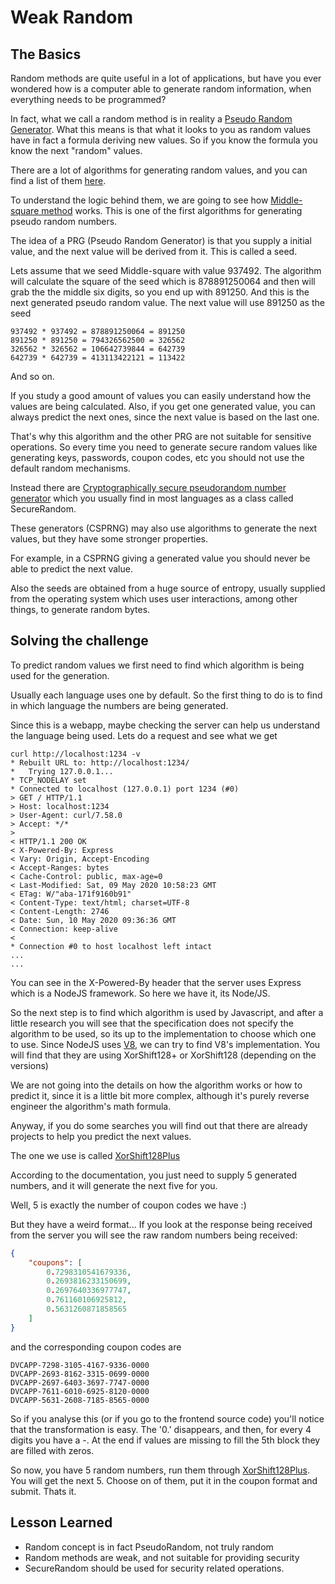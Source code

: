 # Weak Random

## The Basics

Random methods are quite useful in a lot of applications, but have you ever wondered how is a computer able to generate random information, when everything needs to be programmed?

In fact, what we call a random method is in reality a [Pseudo Random Generator](https://en.wikipedia.org/wiki/Pseudorandom_generator). What this means is that what it looks to you as random values have in fact a formula deriving new values. So if you know the formula you know the next "random" values.

There are a lot of algorithms for generating random values, and you can find a list of them [here](https://en.wikipedia.org/wiki/List_of_random_number_generators).

To understand the logic behind them, we are going to see how [Middle-square method](https://en.wikipedia.org/wiki/Middle-square_method) works. This is one of the first algorithms for generating pseudo random numbers.


The idea of a PRG (Pseudo Random Generator) is that you supply a initial value, and the next value will be derived from it. This is called a seed.

Lets assume that we seed Middle-square with value 937492. 
The algorithm will calculate the square of the seed which is 878891250064 and then will grab the the middle six digits, so you end up with 891250. And this is the next generated pseudo random value.
The next value will use 891250 as the seed


```
937492 * 937492 = 878891250064 = 891250
891250 * 891250 = 794326562500 = 326562
326562 * 326562 = 106642739844 = 642739
642739 * 642739 = 413113422121 = 113422
```

And so on.

If you study a good amount of values you can easily understand how the values are being calculated. 
Also, if you get one generated value, you can always predict the next ones, since the next value is based on the last one.

That's why this algorithm and the other PRG are not suitable for sensitive operations. So every time you need to generate secure random values like generating keys, passwords, coupon codes, etc you should not use the default random mechanisms.

Instead there are [Cryptographically secure pseudorandom number generator](https://en.wikipedia.org/wiki/Cryptographically_secure_pseudorandom_number_generator) which you usually find in most languages as a class called SecureRandom. 

These generators (CSPRNG) may also use algorithms to generate the next values, but they have some stronger properties. 

For example, in a CSPRNG giving a generated value you should never be able to predict the next value.

Also the seeds are obtained from a huge source of entropy, usually supplied from the operating system which uses user interactions, among other things, to generate random bytes.


## Solving the challenge

To predict random values we first need to find which algorithm is being used for the generation.

Usually each language uses one by default. So the first thing to do is to find in which language the numbers are being generated.

Since this is a webapp, maybe checking the server can help us understand the language being used. Lets do a request and see what we get

```
curl http://localhost:1234 -v
* Rebuilt URL to: http://localhost:1234/
*   Trying 127.0.0.1...
* TCP_NODELAY set
* Connected to localhost (127.0.0.1) port 1234 (#0)
> GET / HTTP/1.1
> Host: localhost:1234
> User-Agent: curl/7.58.0
> Accept: */*
>
< HTTP/1.1 200 OK
< X-Powered-By: Express
< Vary: Origin, Accept-Encoding
< Accept-Ranges: bytes
< Cache-Control: public, max-age=0
< Last-Modified: Sat, 09 May 2020 10:58:23 GMT
< ETag: W/"aba-171f9160b91"
< Content-Type: text/html; charset=UTF-8
< Content-Length: 2746
< Date: Sun, 10 May 2020 09:36:36 GMT
< Connection: keep-alive
<
* Connection #0 to host localhost left intact
...
...

```

You can see in the X-Powered-By header that the server uses Express which is a NodeJS framework. So here we have it, its Node/JS.

So the next step is to find which algorithm is used by Javascript, and after a little research you will see that the specification does not specify the algorithm to be used, so its up to the implementation to choose which one to use. 
Since NodeJS uses [V8](https://v8.dev/blog/math-random?showComment=1450389868643#c2004131565745698275), we can try to find V8's implementation. You will find that they are using XorShift128+ or XorShift128 (depending on the versions) 

We are not going into the details on how the algorithm works or how to predict it, since it is a little bit more complex, although it's purely reverse engineer the algorithm's math formula.

Anyway, if you do some searches you will find out that there are already projects to help you predict the next values. 

The one we use is called [XorShift128Plus](https://github.com/TACIXAT/XorShift128Plus)

According to the documentation, you just need to supply 5 generated numbers, and it will generate the next five for you.

Well, 5 is exactly the number of coupon codes we have :) 

But they have a weird format...
If you look at the response being received from the server you will see the raw random numbers being received:

```json
{
    "coupons": [
        0.7298310541679336,
        0.2693816233150699,
        0.2697640336977747,
        0.761160106925812,
        0.5631260871858565
    ]
}
```

and the corresponding coupon codes are 

```
DVCAPP-7298-3105-4167-9336-0000
DVCAPP-2693-8162-3315-0699-0000
DVCAPP-2697-6403-3697-7747-0000
DVCAPP-7611-6010-6925-8120-0000
DVCAPP-5631-2608-7185-8565-0000
```

So if you analyse this (or if you go to the frontend source code) you'll notice that the transformation is easy. The '0.' disappears, and then, for every 4 digits you have a -. At the end if values are missing to fill the 5th block they are filled with zeros.

So now, you have 5 random numbers, run them through [XorShift128Plus](https://github.com/TACIXAT/XorShift128Plus).
You will get the next 5. Choose on of them, put it in the coupon format and submit. Thats it.

## Lesson Learned

* Random concept is in fact PseudoRandom, not truly random
* Random methods are weak, and not suitable for providing security
* SecureRandom should be used for security related operations.